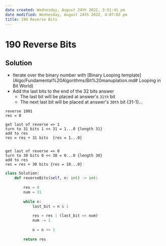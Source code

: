 ```yaml
---
date created: Wednesday, August 24th 2022, 3:51:41 pm
date modified: Wednesday, August 24th 2022, 4:07:02 pm
title: 190 Reverse Bits
---
```


# 190 Reverse Bits

## Solution

- Iterate over the binary number with [Binary Looping template](Algo/Fundamental%20Algorithms/Bit%20manuplation.md# Looping in Bit World)
- Add the last bits to the end of the 32 bits answer
	- The last bit will be placed at answer's `31th` bit
	- The next last bit will be placed at answer's `30th` bit {31-1}…

```
reverse 1001
res = 0

get last of reverse => 1
turn to 31 bits 1 << 31 = 1...0 {length 31}
add to res
res = res + 31 bits  {res = 1...0}


get last of reverse => 0
turn to 30 bits 0 << 30 = 0...0 {length 30}
add to res
res = res + 30 bits {res = 10...0}

```

```python
class Solution:
    def reverseBits(self, n: int) -> int:
        
        res = 0
        num = 31
        
        while n:
            last_bit = n & 1
            
            res = res | (last_bit << num)
            num -= 1
            
            n = n >> 1
            
        return res
```
